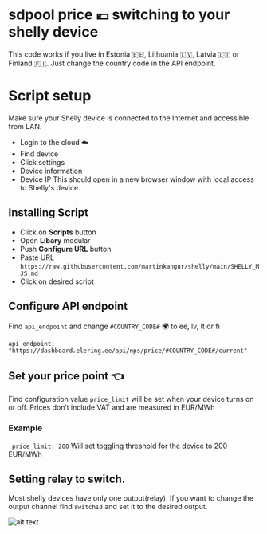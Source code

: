 
# sdpool price 💶 switching to your shelly device
 
This code works if you live in Estonia 🇪🇪, Lithuania 🇱🇻, Latvia 🇱🇹 or Finland 🇫🇮. Just change the country code in the API endpoint.

# Script setup
Make sure your Shelly device is connected to the Internet and accessible from LAN.
* Login to the cloud ☁️
* Find device
* Click settings
* Device information
* Device IP
This should open in a new browser window with local access to Shelly's device.
 
## Installing Script
 
* Click on **Scripts** button
* Open **Libary** modular
* Push **Configure URL** button
* Paste URL `https://raw.githubusercontent.com/martinkangur/shelly/main/SHELLY_MJS.md`
* Click on desired script
 

## Configure API endpoint
Find `api_endpoint` and change `#COUNTRY_CODE#` 🌍 to ee, lv, lt or fi
```
api_endpoint: "https://dashboard.elering.ee/api/nps/price/#COUNTRY_CODE#/current"
```
 
## Set your price point  👈
Find configuration value `price_limit` will be set when your device turns on or off. Prices don’t include VAT and are measured in EUR/MWh
### Example
```  price_limit: 200 ```
Will set toggling threshold for the device to 200 EUR/MWh
 
## Setting relay to switch.
Most shelly devices have only one output(relay). If you want to change the output channel find `switchId` and set it to the desired output.
 

![alt text](https://i0.wp.com/dimmer.ee/wp-content/uploads/2022/09/09-trim.jpg?resize=223%2C40&ssl=1)
